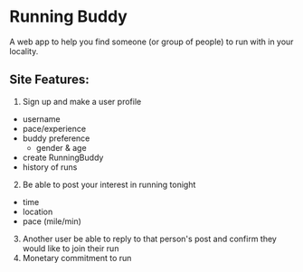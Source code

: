 Running Buddy
==========
A web app to help you find someone (or group of people) to run with in your locality.

## Site Features:
1. Sign up and make a user profile
  * username
  * pace/experience
  * buddy preference
    * gender & age
  * create RunningBuddy
  * history of runs
2. Be able to post your interest in running tonight
  * time
  * location
  * pace (mile/min)
3. Another user be able to reply to that person's post and confirm they would like to join their run
4. Monetary commitment to run

